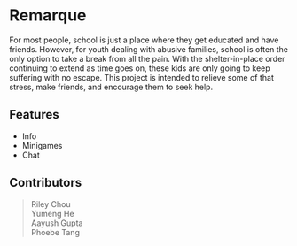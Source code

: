 # Remarque
For most people, school is just a place where they get educated and have friends. However, for youth dealing with abusive families, school is often the only option to take a break from all the pain. With the shelter-in-place order continuing to extend as time goes on, these kids are only going to keep suffering with no escape. This project is intended to relieve some of that stress, make friends, and encourage them to seek help. 

## Features
* Info
* Minigames
* Chat

## Contributors
>Riley Chou\
>Yumeng He\
>Aayush Gupta\
>Phoebe Tang
